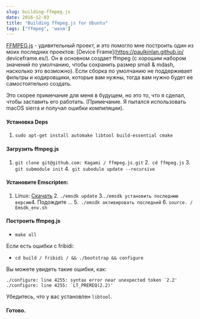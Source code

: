 ```yaml
---
slug: building-ffmpeg.js
date: 2016-12-03
title: "Building ffmpeg.js for Ubuntu"
tags: ["ffmpeg", 'wasm']
---
```



[FFMPEG.js](https://github.com/Kagami/ffmpeg.js) - удивительный проект, и это помогло мне построить один из моих последних проектов: [Device Frame](https://paulkinlan.github.io/ deviceframe.es/). Он в основном создает ffmpeg (с хорошим набором значений по умолчанию, чтобы сохранить размер small & mdash, насколько это возможно). Если сборка по умолчанию не поддерживает фильтры и кодировщики, которые вам нужны, тогда вам нужно будет ее самостоятельно создать.

Это скорее примечание для меня в будущем, но это то, что я сделал, чтобы заставить его работать. (Примечание. Я пытался использовать macOS sierra и получал ошибки компиляции).

#### Установка Deps

1. `sudo apt-get install automake libtool build-essential cmake`



#### Загрузить ffmpeg.js

1. `git clone git@github.com: Kagami / ffmpeg.js.git` 2.` cd ffmpeg.js` 3. `git submodule init` 4.` git subodule update --recursive`



#### Установите Emscripten:

1. Linux: [Скачать](https://s3.amazonaws.com/mozilla-games/emscripten/releases/emsdk-portable.tar.gz) 2. `./emsdk update` 3.` ./emsdk установить последнюю версию `4. Подождите ... 5.` ./emsdk активировать последний` 6. `source. / Emsdk_env.sh`

#### Построить ffmpeg.js

* `make all`

Если есть ошибки с fribidi:

* `cd build / fribidi / && ./bootstrap && configure`

Вы можете увидеть такие ошибки, как:


```shell
./configure: line 4255: syntax error near unexpected token `2.2'
./configure: line 4255: `LT_PREREQ(2.2)'
```
Убедитесь, что у вас установлен `libtool`.

#### Готово.
